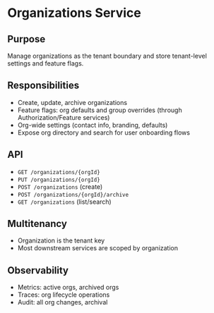 # Organizations Service

## Purpose
Manage organizations as the tenant boundary and store tenant-level settings and feature flags.

## Responsibilities
- Create, update, archive organizations
- Feature flags: org defaults and group overrides (through Authorization/Feature services)
- Org-wide settings (contact info, branding, defaults)
- Expose org directory and search for user onboarding flows

## API
- `GET /organizations/{orgId}`
- `PUT /organizations/{orgId}`
- `POST /organizations` (create)
- `POST /organizations/{orgId}/archive`
- `GET /organizations` (list/search)

## Multitenancy
- Organization is the tenant key
- Most downstream services are scoped by organization

## Observability
- Metrics: active orgs, archived orgs
- Traces: org lifecycle operations
- Audit: all org changes, archival
